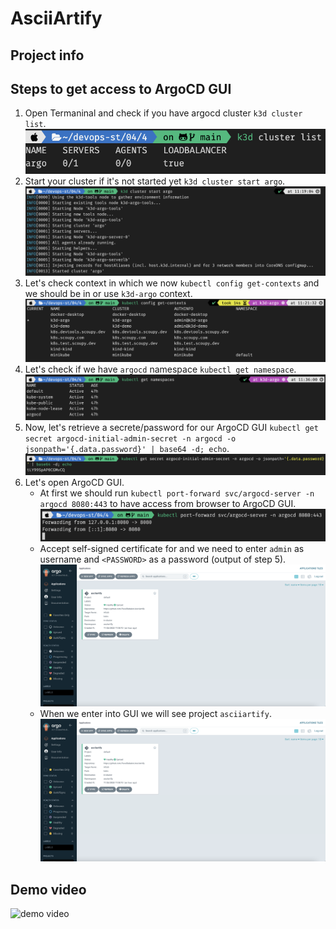 # AsciiArtify

## Project info

## Steps to get access to ArgoCD GUI
1. Open Termaninal and check if you have argocd cluster ```k3d cluster list```.
![image](.data/1.png)
2. Start your cluster if it's not started yet ```k3d cluster start argo```.
![image](.data/2.png)
3. Let's check context in which we now ```kubectl config get-contexts``` and we should be in or use ```k3d-argo``` context.
![image](.data/3.png)
4. Let's check if we have ```argocd``` namespace ```kubectl get namespace```.
![image](.data/4.png)
5. Now, let's retrieve a secrete/password for our ArgoCD GUI ```kubectl get secret argocd-initial-admin-secret -n argocd -o jsonpath='{.data.password}' | base64 -d; echo```.
![image](.data/5.png)
6. Let's open ArgoCD GUI.
    - At first we should run ```kubectl port-forward svc/argocd-server -n argocd 8080:443``` to have access from browser to ArgoCD GUI.
    ![image](.data/6.png)
    - Accept self-signed certificate for and we need to enter ```admin``` as username and ```<PASSWORD>``` as a password (output of step 5).
    ![image](.data/8.png)
    - When we enter into GUI we will see project ```asciiartify```.
    ![image](.data/8.png)

## Demo video

![demo video](.data/poc.gif)
